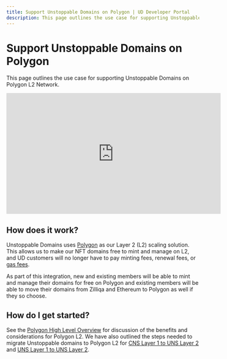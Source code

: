 ```yaml
---
title: Support Unstoppable Domains on Polygon | UD Developer Portal
description: This page outlines the use case for supporting Unstoppable Domains on Polygon L2 Network.
---
```


# Support Unstoppable Domains on Polygon

This page outlines the use case for supporting Unstoppable Domains on Polygon L2 Network.

<div class="video-container">
<iframe width="560" height="315" src="https://www.youtube.com/embed/5IVXzy2VBeY" title="YouTube video player" frameborder="0" allow="accelerometer; autoplay; clipboard-write; encrypted-media; gyroscope; picture-in-picture" allowfullscreen></iframe>
</div>

## How does it work?

Unstoppable Domains uses [Polygon](https://polygon.technology/) as our Layer 2 (L2) scaling solution. This allows us to make our NFT domains free to mint and manage on L2, and UD customers will no longer have to pay minting fees, renewal fees, or [gas fees](https://youtu.be/h3rP3Ptvka4).

As part of this integration, new and existing members will be able to mint and manage their domains for free on Polygon and existing members will be able to move their domains from Zilliqa and Ethereum to Polygon as well if they so choose.

## How do I get started?

See the [Polygon High Level Overview](../polygon/index.md) for discussion of the benefits and considerations for Polygon L2. We have also outlined the steps needed to migrate Unstoppable domains to Polygon L2 for [CNS Layer 1 to UNS Layer 2](../polygon/cns1-to-uns2.md) and [UNS Layer 1 to UNS Layer 2](../polygon/uns1-to-uns2.md).
